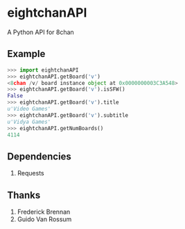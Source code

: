 # eightchanAPI
A Python API for 8chan
## Example

```python
>>> import eightchanAPI
>>> eightchanAPI.getBoard('v')
<8chan /v/ board instance object at 0x0000000003C3A548>
>>> eightchanAPI.getBoard('v').isSFW()
False
>>> eightchanAPI.getBoard('v').title
u'Video Games'
>>> eightchanAPI.getBoard('v').subtitle
u'Vidya Games'
>>> eightchanAPI.getNumBoards()
4114
```
## Dependencies
1. Requests

## Thanks
1. Frederick Brennan
2. Guido Van Rossum
